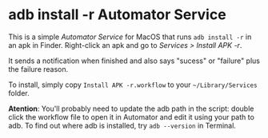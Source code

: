 # adb install -r Automator Service
This is a simple _Automator Service_ for MacOS that runs `adb install -r` in an apk in Finder. Right-click an apk and go to _Services > Install APK -r_.

It sends a notification when finished and also says "sucess" or "failure" plus the failure reason.

To install, simply copy `Install APK -r.workflow` to your `~/Library/Services` folder.

**Atention**: You'll probably need to update the adb path in the script: double click the workflow file to open it in Automator and edit it using your path to adb. To find out where adb is installed, try `adb --version` in Terminal.
